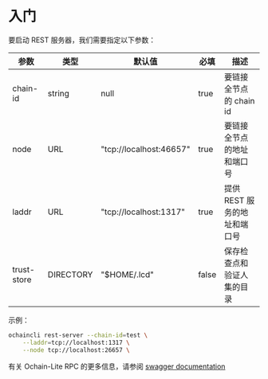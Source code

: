 # 入门

要启动 REST 服务器，我们需要指定以下参数：

| 参数        | 类型      | 默认值                  | 必填  | 描述                         |
| ----------- | --------- | ----------------------- | ----- | ---------------------------- |
| chain-id    | string    | null                    | true  | 要链接全节点的 chain id      |
| node        | URL       | "tcp://localhost:46657" | true  | 要链接全节点的地址和端口号   |
| laddr       | URL       | "tcp://localhost:1317"  | true  | 提供 REST 服务的地址和端口号 |
| trust-store | DIRECTORY | "\$HOME/.lcd"           | false | 保存检查点和验证人集的目录   |

示例：

```bash
ochaincli rest-server --chain-id=test \
    --laddr=tcp://localhost:1317 \
    --node tcp://localhost:26657 \
```

有关 Ochain-Lite RPC 的更多信息，请参阅 [swagger documentation](https://cosmos.network/rpc/)
